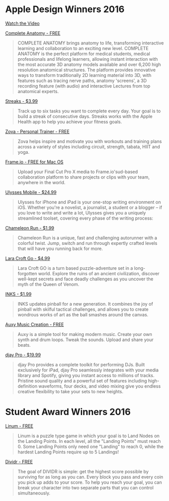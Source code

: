 # Apple Design Winners 2016

[Watch the Video](https://developer.apple.com/videos/play/wwdc2016/103/)

[Complete Anatomy - FREE](https://itunes.apple.com/in/app/complete-anatomy/id1054948424)

>COMPLETE ANATOMY brings anatomy to life, transforming interactive learning and collaboration to an exciting new level. COMPLETE ANATOMY is the perfect platform for medical students, medical professionals and lifelong learners, allowing instant interaction with the most accurate 3D anatomy models available and over 6,200 high resolution anatomical structures. The platform provides innovative ways to transform traditionally 2D learning material into 3D, with features such as tracing nerve paths, anatomy 'screens', a 3D recording feature (with audio) and interactive Lectures from top anatomical experts.

[Streaks - $3.99](https://itunes.apple.com/us/app/streaks/id963034692)

>Track up to six tasks you want to complete every day. Your goal is to build a streak of consecutive days. Streaks works with the Apple Health app to help you achieve your fitness goals.

[Zova - Personal Trainer - FREE](https://itunes.apple.com/us/app/zova-personal-trainer/id919000809)

>Zova helps inspire and motivate you with workouts and training plans across a variety of styles including circuit, strength, tabata, HIIT and yoga.

[Frame.io - FREE for Mac OS](https://itunes.apple.com/us/app/frame.io-cloud-collaboration/id992958444?mt=12)

>Upload your Final Cut Pro X media to Frame.io'sud-based collaboration platform to share projects or clips with your team, anywhere in the world.

[Ulysses Mobile - $24.99](https://itunes.apple.com/us/app/ulysses-mobile/id950335311)

>Ulysses for iPhone and iPad is your one-stop writing environment on iOS. Whether you're a novelist, a journalist, a student or a blogger – if you love to write and write a lot, Ulysses gives you a uniquely streamlined toolset, covering every phase of the writing process:

[Chameleon Run - $1.99](https://itunes.apple.com/us/app/chameleon-run/id1084860489)

>Chameleon Run is a unique, fast and challenging autorunner with a colorful twist. Jump, switch and run through expertly crafted levels that will have you running back for more.

[Lara Croft Go - $4.99](https://itunes.apple.com/us/app/chameleon-run/id1084860489)

>Lara Croft GO is a turn based puzzle-adventure set in a long-forgotten world. Explore the ruins of an ancient civilization, discover well-kept secrets and face deadly challenges as you uncover the myth of the Queen of Venom.

[INKS - $1.99](https://itunes.apple.com/us/app/inks./id1081847121)

>INKS updates pinball for a new generation. It combines the joy of pinball with skilful tactical challenges, and allows you to create wondrous works of art as the ball smashes around the canvas.

[Auxy Music Creation - FREE](https://itunes.apple.com/us/app/auxy-music-creation/id909573739)

>Auxy is a simple tool for making modern music. Create your own synth and drum loops. Tweak the sounds. Upload and share your beats.

[djay Pro - $19.99](https://itunes.apple.com/us/app/djay-pro/id1056681903)

>djay Pro provides a complete toolkit for performing DJs. Built exclusively for iPad, djay Pro seamlessly integrates with your media library and Spotify, giving you instant access to millions of tracks. Pristine sound quality and a powerful set of features including high-definition waveforms, four decks, and video mixing give you endless creative flexibility to take your sets to new heights.

# Student Award Winners 2016

[Linum - FREE](https://itunes.apple.com/in/app/linum-free-puzzle-game/id998141697)

>Linum is a puzzle type game in which your goal is to Land Nodes on the Landing Points. In each level, all the "Landing Points" must reach 0. Some Landing Points only need one "Landing" to reach 0, while the hardest Landing Points require up to 5 Landings!

[Dividr - FREE](https://itunes.apple.com/us/app/dividr/id1109361588)

>The goal of DIVIDR is simple: get the highest score possible by surviving for as long as you can. Every block you pass and every coin you pick up adds to your score. To help you reach your goal, you can break your character into two separate parts that you can control simultaneously.
